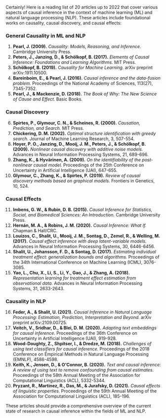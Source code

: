 Certainly! Here is a reading list of 20 articles up to 2022 that cover various aspects of causal inference in the context of machine learning (ML) and natural language processing (NLP). These articles include foundational works on causality, causal discovery, and causal effects:

### General Causality in ML and NLP
1. **Pearl, J. (2009).** *Causality: Models, Reasoning, and Inference.* Cambridge University Press.
2. **Peters, J., Janzing, D., & Schölkopf, B. (2017).** *Elements of Causal Inference: Foundations and Learning Algorithms.* MIT Press.
3. **Schölkopf, B. (2019).** *Causality for Machine Learning.* arXiv preprint arXiv:1911.10500.
4. **Bareinboim, E., & Pearl, J. (2016).** *Causal inference and the data-fusion problem.* Proceedings of the National Academy of Sciences, 113(27), 7345-7352.
5. **Pearl, J., & Mackenzie, D. (2018).** *The Book of Why: The New Science of Cause and Effect.* Basic Books.

### Causal Discovery
6. **Spirtes, P., Glymour, C. N., & Scheines, R. (2000).** *Causation, Prediction, and Search.* MIT Press.
7. **Chickering, D. M. (2002).** *Optimal structure identification with greedy search.* Journal of Machine Learning Research, 3, 507-554.
8. **Hoyer, P. O., Janzing, D., Mooij, J. M., Peters, J., & Schölkopf, B. (2009).** *Nonlinear causal discovery with additive noise models.* Advances in Neural Information Processing Systems, 21, 689-696.
9. **Zhang, K., & Hyvärinen, A. (2009).** *On the identifiability of the post-nonlinear causal model.* Proceedings of the 25th Conference on Uncertainty in Artificial Intelligence (UAI), 647-655.
10. **Glymour, C., Zhang, K., & Spirtes, P. (2019).** *Review of causal discovery methods based on graphical models.* Frontiers in Genetics, 10, 524.

### Causal Effects
11. **Imbens, G. W., & Rubin, D. B. (2015).** *Causal Inference for Statistics, Social, and Biomedical Sciences: An Introduction.* Cambridge University Press.
12. **Hernán, M. A., & Robins, J. M. (2020).** *Causal Inference: What If.* Chapman & Hall/CRC.
13. **Louizos, C., Shalit, U., Mooij, J. M., Sontag, D., Zemel, R., & Welling, M. (2017).** *Causal effect inference with deep latent-variable models.* Advances in Neural Information Processing Systems, 30, 6446-6456.
14. **Shalit, U., Johansson, F. D., & Sontag, D. (2017).** *Estimating individual treatment effect: generalization bounds and algorithms.* Proceedings of the 34th International Conference on Machine Learning (ICML), 3076-3085.
15. **Yao, L., Chu, X., Li, S., Li, Y., Gao, J., & Zhang, A. (2018).** *Representation learning for treatment effect estimation from observational data.* Advances in Neural Information Processing Systems, 31, 2633-2643.

### Causality in NLP
16. **Feder, A., & Shalit, U. (2021).** *Causal Inference in Natural Language Processing: Estimation, Prediction, Interpretation and Beyond.* arXiv preprint arXiv:2109.00725.
17. **Veitch, V., Sridhar, D., & Blei, D. M. (2020).** *Adapting text embeddings for causal inference.* Proceedings of the 36th Conference on Uncertainty in Artificial Intelligence (UAI), 919-928.
18. **Wood-Doughty, Z., Shpitser, I., & Dredze, M. (2018).** *Challenges of using text classifiers for causal inference.* Proceedings of the 2018 Conference on Empirical Methods in Natural Language Processing (EMNLP), 4586-4598.
19. **Keith, K., Jensen, D., & O'Connor, B. (2020).** *Text and causal inference: A review of using text to remove confounding from causal estimates.* Proceedings of the 58th Annual Meeting of the Association for Computational Linguistics (ACL), 5332-5344.
20. **Pryzant, R., Martinez, R., Das, M., & Jurafsky, D. (2021).** *Causal effects of linguistic properties.* Proceedings of the 59th Annual Meeting of the Association for Computational Linguistics (ACL), 185-196.

These articles should provide a comprehensive overview of the current state of research in causal inference within the fields of ML and NLP.